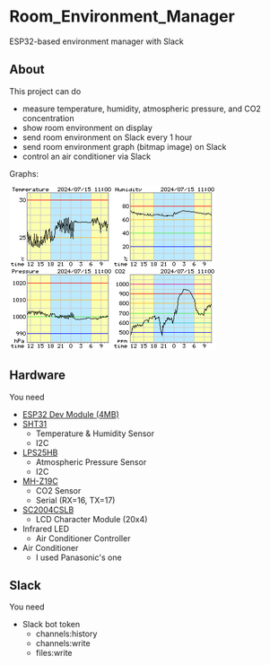 # Room_Environment_Manager

ESP32-based environment manager with Slack



## About

This project can do

* measure temperature, humidity, atmospheric pressure, and CO2 concentration
* show room environment on display
* send room environment on Slack every 1 hour
* send room environment graph (bitmap image) on Slack
* control an air conditioner via Slack

Graphs:

![graph](image/graph.png)

## Hardware

You need

* [ESP32 Dev Module (4MB)](https://akizukidenshi.com/catalog/g/g115673/)
* [SHT31](https://akizukidenshi.com/catalog/g/g112125/)
  * Temperature & Humidity Sensor
  * I2C
* [LPS25HB](https://akizukidenshi.com/catalog/g/g113460/)
  * Atmospheric Pressure Sensor
  * I2C
* [MH-Z19C](https://akizukidenshi.com/catalog/g/g116142/)
  * CO2 Sensor
  * Serial (RX=16, TX=17)
* [SC2004CSLB](https://akizukidenshi.com/catalog/g/g100036/)
  * LCD Character Module (20x4)
* Infrared LED
  * Air Conditioner Controller
* Air Conditioner
  * I used Panasonic's one



## Slack

You need

* Slack bot token
  * channels:history
  * channels:write
  * files:write